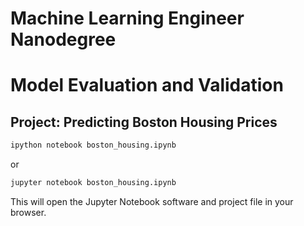 # Machine Learning Engineer Nanodegree
# Model Evaluation and Validation
## Project: Predicting Boston Housing Prices


```bash
ipython notebook boston_housing.ipynb
```  
or
```bash
jupyter notebook boston_housing.ipynb
```

This will open the Jupyter Notebook software and project file in your browser.

